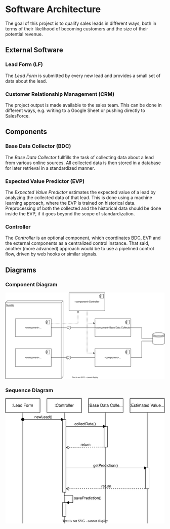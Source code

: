 <!--
SPDX-License-Identifier: MIT
SPDX-FileCopyrightText: 2023 Simon Zimmermann
-->

# Software Architecture

The goal of this project is to qualify sales leads in different ways, both in terms of
their likelihood of becoming customers and the size of their potential revenue.

## External Software

### Lead Form (LF)

The _Lead Form_ is submitted by every new lead and provides a small set of data about the lead.

### Customer Relationship Management (CRM)

The project output is made available to the sales team.
This can be done in different ways, e.g. writing to a Google Sheet or pushing directly to SalesForce.

## Components

### Base Data Collector (BDC)

The _Base Data Collector_ fullfills the task of collecting data about a lead from various online sources.
All collected data is then stored in a database for later retrieval in a standardized manner.

### Expected Value Predictor (EVP)

The _Expected Value Predictor_ estimates the expected value of a lead by analyzing the collected data of that lead.
This is done using a machine learning approach, where the EVP is trained on historical data.
Preprocessing of both the collected and the historical data should be done inside the EVP,
if it goes beyond the scope of standardization.

### Controller

The _Controller_ is an optional component, which coordinates BDC, EVP and the external components as a centralized control instance.
That said, another (more advanced) approach would be to use a pipelined control flow, driven by web hooks or similar signals.

## Diagrams

### Component Diagram

![Component Diagram](Media/component-diagram.svg)

### Sequence Diagram

![Sequence Diagram](Media/sequence-diagram.svg)
